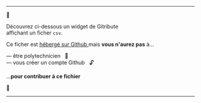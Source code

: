 
<br>
<br>

<hr>

<div class="has-text-centered my-6">

  <p class="is-size-3 mb-5">
    🚧
  </p>

  <p class="is-size-4 has-text-weight-bold mb-6">
    Découvrez ci-dessous 
    <span
      class="icon">
      <i class="mdi mdi-arrow-down"></i>
    </span>
    un widget de Gitribute
    <br>affichant un ficher <code>csv</code>.
  </p>
  <p class="is-size-4">
    Ce ficher est
    <a
      href="https://github.com/multi-coop/gitribute-content-test/blob/main/data/csv/cooptech/Annuaire-SCOP-SCIC-tech-France.csv"
      target="_blank">
      hébergé sur Github
    </a>
    mais <b>vous n'aurez pas</b> à...
  </p>
  <p class="is-size-4 my-6">
    — être polytechnicien &nbsp; 🚀
    <br>
    — vous créer un compte Github &nbsp; 🔓
  </p>
  <p class="is-size-4 mb-1">
    ...<b>pour contribuer à ce fichier</b>
  </p>

  <p class="is-size-3 mt-5">
    🚧
  </p>

</div>

<hr>
